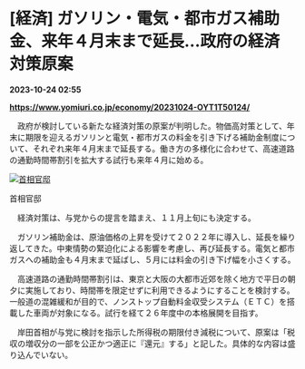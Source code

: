 # [経済] ガソリン・電気・都市ガス補助金、来年４月末まで延長…政府の経済対策原案

**2023-10-24 02:55**

**https://www.yomiuri.co.jp/economy/20231024-OYT1T50124/**

　政府が検討している新たな経済対策の原案が判明した。物価高対策として、年末に期限を迎えるガソリンと電気・都市ガスの料金を引き下げる補助金制度について、それぞれ来年４月末まで延長する。働き方の多様化に合わせて、高速道路の通勤時間帯割引を拡大する試行も来年４月に始める。

[![首相官邸](https://www.yomiuri.co.jp/media/2023/10/20231024-OYT1I50070-1.jpg)](https://www.yomiuri.co.jp/pluralphoto/20231024-OYT1I50070/)

首相官邸

　経済対策は、与党からの提言を踏まえ、１１月上旬にも決定する。

　ガソリン補助金は、原油価格の上昇を受けて２０２２年に導入し、延長を繰り返してきた。中東情勢の緊迫化による影響を考慮し、再び延長する。電気と都市ガスへの補助金も４月末まで延ばし、５月には料金の引き下げ幅を小さくする。

　高速道路の通勤時間帯割引は、東京と大阪の大都市近郊を除く地方で平日の朝夕に実施しており、時間帯を限定せずに利用できるようにすることを検討する。一般道の混雑緩和が目的で、ノンストップ自動料金収受システム（ＥＴＣ）を搭載した車両が対象になる。試行を経て２６年度中の本格展開を目指す。

　岸田首相が与党に検討を指示した所得税の期限付き減税について、原案は「税収の増収分の一部を公正かつ適正に『還元』する」と記した。具体的な内容は盛り込んでいない。